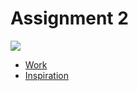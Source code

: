 # Assignment 2

![](https://tile.loc.gov/storage-services/service/pnp/ppmsca/30700/30768v.jpg)

- [Work](https://bennyboy.tech/bab-test-1/)
- [Inspiration](https://loc.gov/resource/ppmsca.30768/)
